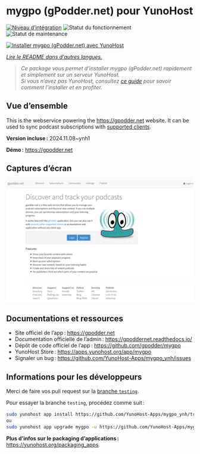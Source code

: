 <!--
Nota bene : ce README est automatiquement généré par <https://github.com/YunoHost/apps/tree/master/tools/readme_generator>
Il NE doit PAS être modifié à la main.
-->

# mygpo (gPodder.net) pour YunoHost

[![Niveau d’intégration](https://dash.yunohost.org/integration/mygpo.svg)](https://ci-apps.yunohost.org/ci/apps/mygpo/) ![Statut du fonctionnement](https://ci-apps.yunohost.org/ci/badges/mygpo.status.svg) ![Statut de maintenance](https://ci-apps.yunohost.org/ci/badges/mygpo.maintain.svg)

[![Installer mygpo (gPodder.net) avec YunoHost](https://install-app.yunohost.org/install-with-yunohost.svg)](https://install-app.yunohost.org/?app=mygpo)

*[Lire le README dans d'autres langues.](./ALL_README.md)*

> *Ce package vous permet d’installer mygpo (gPodder.net) rapidement et simplement sur un serveur YunoHost.*  
> *Si vous n’avez pas YunoHost, consultez [ce guide](https://yunohost.org/install) pour savoir comment l’installer et en profiter.*

## Vue d’ensemble

This is the webservice powering the https://gpodder.net website. It can be used to sync podcast subscriptions with [supported clients](https://gpoddernet.readthedocs.io/en/latest/user/clients.html).


**Version incluse :** 2024.11.08~ynh1

**Démo :** <https://gpodder.net>

## Captures d’écran

![Capture d’écran de mygpo (gPodder.net)](./doc/screenshots/screenshot1.png)

## Documentations et ressources

- Site officiel de l’app : <https://gpodder.net>
- Documentation officielle de l’admin : <https://gpoddernet.readthedocs.io/>
- Dépôt de code officiel de l’app : <https://github.com/gpodder/mygpo>
- YunoHost Store : <https://apps.yunohost.org/app/mygpo>
- Signaler un bug : <https://github.com/YunoHost-Apps/mygpo_ynh/issues>

## Informations pour les développeurs

Merci de faire vos pull request sur la [branche `testing`](https://github.com/YunoHost-Apps/mygpo_ynh/tree/testing).

Pour essayer la branche `testing`, procédez comme suit :

```bash
sudo yunohost app install https://github.com/YunoHost-Apps/mygpo_ynh/tree/testing --debug
ou
sudo yunohost app upgrade mygpo -u https://github.com/YunoHost-Apps/mygpo_ynh/tree/testing --debug
```

**Plus d’infos sur le packaging d’applications :** <https://yunohost.org/packaging_apps>

